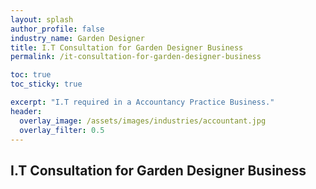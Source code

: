 ```yaml
---
layout: splash 
author_profile: false 
industry_name: Garden Designer
title: I.T Consultation for Garden Designer Business
permalink: /it-consultation-for-garden-designer-business

toc: true
toc_sticky: true

excerpt: "I.T required in a Accountancy Practice Business."
header:
  overlay_image: /assets/images/industries/accountant.jpg
  overlay_filter: 0.5 
---
```


## I.T Consultation for Garden Designer Business
